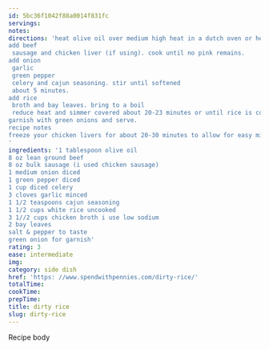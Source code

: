 ```yaml
---
id: 5bc36f1042f88a0014f831fc
servings:
notes:
directions: 'heat olive oil over medium high heat in a dutch oven or heavy bottomed pan.
add beef
 sausage and chicken liver (if using). cook until no pink remains.
add onion
 garlic
 green pepper
 celery and cajun seasoning. stir until softened
 about 5 minutes.
add rice
 broth and bay leaves. bring to a boil
 reduce heat and simmer covered about 20-23 minutes or until rice is cooked.
garnish with green onions and serve.
recipe notes
freeze your chicken livers for about 20-30 minutes to allow for easy mincing.
'
ingredients: '1 tablespoon olive oil
8 oz lean ground beef
8 oz bulk sausage (i used chicken sausage)
1 medium onion diced
1 green pepper diced
1 cup diced celery
3 cloves garlic minced
1 1/2 teaspoons cajun seasoning
1 1/2 cups white rice uncooked
3 1//2 cups chicken broth i use low sodium
2 bay leaves
salt & pepper to taste
green onion for garnish'
rating: 3
ease: intermediate
img:
category: side dish
href: 'https: //www.spendwithpennies.com/dirty-rice/'
totalTime:
cookTime:
prepTime:
title: dirty rice
slug: dirty-rice
---
```

Recipe body